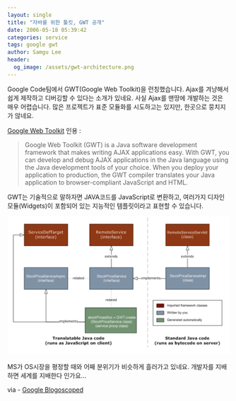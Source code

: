 ```yaml
---
layout: single
title: "자바를 위한 툴킷, GWT 공개"
date: 2006-05-18 05:39:42
categories: service
tags: google gwt
author: Samgu Lee
header:
  og_image: /assets/gwt-architecture.png
---
```


Google Code팀에서 GWT(Google Web Toolkit)을 런칭했습니다. Ajax를 겨냥해서 쉽게 제작하고 디버깅할 수 있다는 소개가 있네요. 사실 Ajax를 맨땅에 개발하는 것은 매우 어렵습니다. 많은 프로젝트가 표준 모듈화를 시도하고는 있지만, 한곳으로 뭉치지가 않네요.

[Google Web Toolkit](http://code.google.com/webtoolkit/faq.html#what) 인용 :

> Google Web Toolkit (GWT) is a Java software development framework that makes writing AJAX applications easy. With GWT, you can develop and debug AJAX applications in the Java language using the Java development tools of your choice. When you deploy your application to production, the GWT compiler translates your Java application to browser-compliant JavaScript and HTML.

GWT는 기술적으로 말하자면 JAVA코드를 JavaScript로 변환하고, 여러가지 디자인 모듈(Widgets)이 포함되어 있는 지능적인 템플릿이라고 표현할 수 있습니다.

![GWT 아키텍처](/assets/gwt-architecture.png)

MS가 OS시장을 평정할 때와 어째 분위기가 비슷하게 흘러가고 있네요. 개발자를 지배하면 세계를 지배한다 인가요...

via - [Google Blogoscoped](http://blog.outer-court.com/archive/2006-05-17-n42.html)

